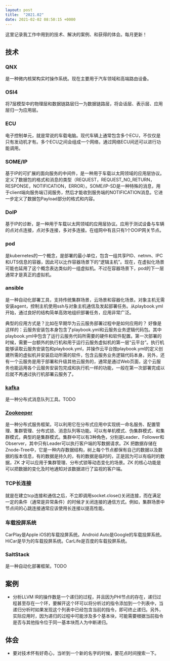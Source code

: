 ```yaml
---
layout: post
title:  "2021.02"
date: 2021-02-02 08:50:15 +0000   
---
```


这里记录我工作中用到的技术、解决的案例、和获得的体会。每月更新！

技术
----

### QNX

是一种微内核架构实时操作系统。现在主要用于汽车领域和高端路由设备。

### OSI4

将7层模型中的物理层和数据链路层归一为数据链路层，将会话层、表示层、应用层归一为应用层。

### ECU

电子控制单元，就是常说的车载电脑。现代车辆上通常包含多个ECU，不仅仅是只有发动机才有。多个ECU之间会组成一个网络，通过网络ECU间还可以进行功能调用。

### SOME/IP

基于IP的可扩展的面向服务的中间件，是一种用于车载以太网领域的应用层协议。定义了数据包的格式和消息的类型（REQUEST，REQUEST_NO_RETURN，RESPONSE，NOTIFICATION，ERROR）。SOME/IP-SD是一种特殊的消息，用于client端向服务端订阅服务，然后才能收到服务端的NOTIFICATION消息。它进一步定义了数据包Payload部分的格式和内容。

### DoIP

基于IP的诊断，是一种用于车载以太网领域的应用层协议。应用于测试设备与车辆的点对点连接，点对多连接，多对多连接。在组网中有且只有1个DOIP网关节点。

### pod

是kubernetes的一个概念，是部署的最小单位，包含一组共享PID、netnm、IPC和UTS信息的容器，因此可以比作容器场景下的“逻辑主机”。现在，在虚拟化场景可能也延用了这个概念表达类似的一组虚拟机。不过在容器场景下，pod的下一层通常才是真正的虚拟机。

### ansible

是一种自动化部署工具，支持传统集群场景，云场景和容器化场景。对象主机无需安装agent，控制主机使用ssh与对象主机通信及发起部署任务。从playbook.yml开始，通过良好的结构简单高效地组织部署任务，应用非常广泛。

典型的应用方式是？比如在早期华为云云服务部署过程中是如何应用的？
好像是这样的：云服务安装包本身包含了playbook.yml和云服务业务逻辑代码包。其中playbook.yml中包含了运行云服务代码所需要的硬件和软件配置。第一次部署的时候，需要一台额外的执行机和用于运行云服务虚拟机的第一层“云平台”。执行机能够读取云服务安装包和playbook.yml，并操作云平台按playbook.yml的定义创建所需的虚拟机并安装启动所需的软件，包含云服务业务逻辑代码本身。另外，还有一个云服务是用于部署和升级其他云服务的，通常是通过Web页面，这个云服务也能运用各个云服务安装包完成和执行机一样的功能，一般在第一次部署完成以后就不再通过执行机部署云服务了。

### [kafka](https://blog.csdn.net/weixin_45366499/article/details/106943229) 

是一种分布式消息队列工具。TODO

### [Zookeeper](https://developer.ibm.com/zh/technologies/analytics/articles/os-cn-zookeeper/)

是一种分布式服务框架。可以利用它在分布式应用中实现统一命名服务、配置管理、集群管理、分布式锁、消息队列等功能。可以有单机模式、伪集群模式、和集群模式，典型的是集群模式。集群中可以有3种角色，分别是Leader、Follower和Observer，其中只有Leader可以执行客户端的写数据请求。ZK 把数据存储在Znode-Tree中，它是一种内存数据结构，树上每个节点都保有自己的数据以及数据的版本信息，有的数据是持久的，有的数据是临时的，正是因为可以有临时的数据，ZK 才可以应用于集群管理、分布式锁等动态变化的场景。ZK 的核心功能是可以把数据的变化及时地通知对该数据进行了监视的客户端。

### TCP长连接

就是在建立tcp连接和通信之后，不立即调用socket.close()关闭连接，而在满足一定的条件（通常是异常条件）的时候才关闭连接的通信方式。例如，集群场景中节点间的心跳连接通常应该使用长连接以提高性能。

### 车载投屏系统

CarPlay是Apple iOS的车载投屏系统。Android Auto是Google的车载投屏系统。HiCar是华为的车载投屏系统。CarLife是百度的车载投屏系统。

### SaltStack

是一种自动化部署框架。TODO

案例
----

* 分析LLVM IR的操作数是一个递归的过程，并且因为PHI节点的存在，递归过程甚至存在一个环，要解开这个环可以将分析过的指令添加到一个列表中，当递归分析时如果发现这个列表中已经包含当前的指令，即可终止递归。另外，实际应用时，因为递归的过程中可能涉及多个基本块，可能需要根据当前指令是否与其他指令位于同一基本块而人为中断递归。

体会
----

* 要对技术怀有好奇心，当听到一个新的名字的时候，要花点时间搜索一下。
